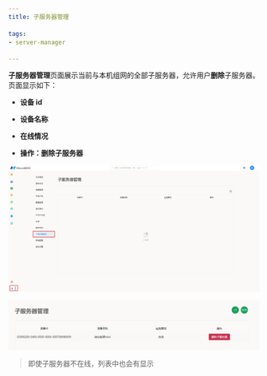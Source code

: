 ```yaml
---
title: 子服务器管理

tags: 
- server-manager

---
```


**子服务器管理**页面展示当前与本机组网的全部子服务器，允许用户**删除**子服务器。页面显示如下：

+ **设备 id**

+ **设备名称**

+ **在线情况**

+ **操作：删除子服务器**

![子服务器管理](./子服务器管理.png "子服务器管理")

![子服务器在线](./子服务器在线.png "子服务器在线")

> 即使子服务器不在线，列表中也会有显示